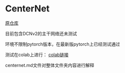 # CenterNet
[原仓库](https://github.com/xingyizhou/CenterNet)

目前包含DCNv2的主干网络还未测试

环境不限制pytorch版本，在最新版pytorch上已经测试通过

测试在colab上进行：
[colab链接](https://colab.research.google.com/drive/10PbSdYpNUJtg67GmKmU821stAcLG1vyB?usp=sharing)

centernet.md文件对整体文件夹内容进行解释
